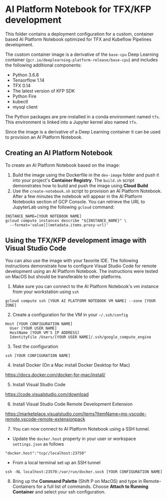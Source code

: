 # AI Platform Notebook for TFX/KFP development

This folder contains a deployment configuration for a custom, container based AI Platform Notebook optimized for TFX and Kubeflow Pipelines development.

The custom container image is a derivative of the `base-cpu` Deep Learning container (`gcr.io/deeplearning-platform-release/base-cpu`) and includes the following additional components:
- Python 3.6.8
- Tensorflow 1.14
- TFX 0.14
- The latest version of KFP SDK 
- Python Fire 
- kubectl
- mysql client

The Python packages are pre-installed in a conda environment named `tfx`. This environment is linked into a Jupyter kernel also named `tfx`.

Since the image is a derivative of a Deep Learning container it can be used to provision an AI Platform Notebook.

## Creating an AI Platform Notebook 
To create an AI Platform Notebook based on the image:
1. Build the image using the Dockerfile in the `dev-image` folder and push it into your project's **Container Registry**. The `build.sh` script demonstrates how to build and push the image using **Cloud Build**
2. Use the `create-notebook.sh` script to provision an AI Platform Notebook. After a few minutes the notebook will appear in the AI Platform Notebooks section of GCP Console. You can retrieve the URL to JupyterLab using the following `gcloud` command:
```
INSTANCE_NAME=[YOUR NOTEBOOK NAME]
gcloud compute instances describe "${INSTANCE_NAME}" \
  --format='value[](metadata.items.proxy-url)' 
```

## Using the TFX/KFP development image with Visual Studio Code
You can also use the image with your favorite IDE. The following instructions demonstrate how to configure Visual Studio Code for remote development using an AI Platform Notebook. The instructions were tested on MacOS but should be transferable to other platforms.

1. Make sure you can connect to the AI Platform Notebook's vm instance from your workstation using `ssh`
```
gcloud compute ssh [YOUR AI PLATFORM NOTEBOOK VM NAME] --zone [YOUR ZONE]
```
2. Create a configuration for the VM in your `~/.ssh/config`
```
Host [YOUR CONFIGURATION NAME]
  User [YOUR USER NAME]
  HostName [YOUR VM'S IP ADDRESS]
  IdentityFile /Users/[YOUR USER NAME]/.ssh/google_compute_engine
```
3. Test the configuration
```
ssh [YOUR CONFIGURATION NAME]
```

4. Install Docker (On a Mac install Docker Desktop for Mac)

https://docs.docker.com/docker-for-mac/install/

5. Install Visual Studio Code

https://code.visualstudio.com/download

6. Install Visual Studio Code Remote Development Extension

https://marketplace.visualstudio.com/items?itemName=ms-vscode-remote.vscode-remote-extensionpack

7. You can now connect to AI Platform Notebook using a SSH tunnel. 
  - Update the `docker.host` property in your user or workspace `settings.json` as follows
  ```
  "docker.host":"tcp//localhost:23750"
  ```
  - From a local terminal set up an SSH tunnel
  ```
  ssh -NL localhost:23570:/var/run/docker.sock [YOUR CONFIGURATION NAME] 
  ```


8. Bring up the **Command Palette** (Shift P on MacOS) and type in Remote-Containers for a full list of commands. Choose **Attach to Running Container** and select your ssh configuration.


